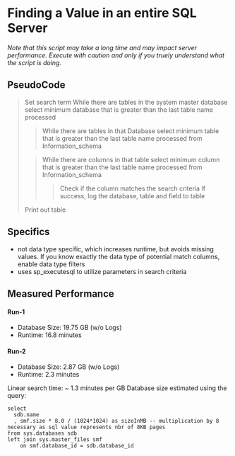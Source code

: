 # Finding a Value in an entire SQL Server
*Note that this script may take a long time and may impact server performance. 
Execute with caution and only if you truely understand what the script is doing.*


## PseudoCode
> Set search term
> While there are tables in the system master database
> 	select minimum database that is greater than the last table name processed
>
>> While there are tables in that Database
>>	select minimum table that is greater than the last table name processed from Information_schema
>
>> While there are columns in that table
>>   	select minimum column that is greater than the last table name processed from Information_schema
>>   
>>> Check if the column matches the search criteria
>>>	If success, log the database, table and field to table
>
> Print out table
 
 ## Specifics
 + not data type specific, which increases runtime, but avoids missing values. If you know exactly the data type of potential match columns, enable data type filters
 + uses sp_executesql to utilize parameters in search criteria
 
 ## Measured Performance 
 #### Run-1
 + Database Size: 19.75 GB (w/o Logs)
 + Runtime: 16.8 minutes
 
 #### Run-2
 + Database Size: 2.87 GB (w/o Logs)
 + Runtime: 2.3 minutes
        
 Linear search time: ~ 1.3 minutes per GB
 Database size estimated using the query:
  
```
select
  sdb.name
  , smf.size * 8.0 / (1024*1024) as sizeInMB -- multiplication by 8 necessary as sql value represents nbr of 8KB pages
from sys.databases sdb
left join sys.master_files smf
	on smf.database_id = sdb.database_id
```
          
